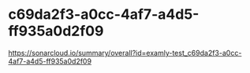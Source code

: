 # c69da2f3-a0cc-4af7-a4d5-ff935a0d2f09
https://sonarcloud.io/summary/overall?id=examly-test_c69da2f3-a0cc-4af7-a4d5-ff935a0d2f09

